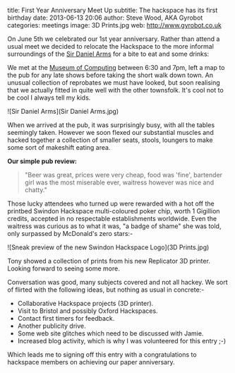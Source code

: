 title:        First Year Anniversary Meet Up
subtitle:     The hackspace has its first birthday
date:         2013-06-13 20:06
author:       Steve Wood, AKA Gyrobot
categories:   meetings
image:        3D Prints.jpg
web:          http://www.gyrobot.co.uk

On June 5th we celebrated our 1st year anniversary. Rather than attend a usual meet we decided to relocate the Hackspace to the more informal surroundings of the [Sir Daniel Arms](http://swindonhistory.blogspot.co.uk/2011/12/sir-daniel-arms.html "http://swindonhistory.blogspot.co.uk/2011/12/sir-daniel-arms.html") for a bite to eat and some drinks:

We met at the [Museum of Computing](http://www.museum-of-computing.org.uk/ "http://www.museum-of-computing.org.uk/") between 6:30 and 7pm, left a map to the pub for any late shows before taking the short walk down town. An unusual collection of reprobates we must have looked, but soon realising that we actually fitted in quite well with the other townsfolk. It's cool not to be cool I always tell my kids.
<!-- more -->

![Sir Daniel Arms](Sir Daniel Arms.jpg)

When we arrived at the pub, it was surprisingly busy, with all the tables seemingly taken. However we soon flexed our substantial muscles and hacked together a collection of smaller seats, stools, loungers to make some sort of makeshift eating area.

**Our simple pub review:**

>"Beer was great, prices were very cheap, food was 'fine', bartender girl was the most miserable ever, waitress however was nice and chatty."

Those lucky attendees who turned up were rewarded with a hot off the printbed Swindon Hackspace multi-coloured poker chip, worth 1 Gigillion credits, accepted in no respectable establishments worldwide. Even the waitress was curious as to what it was, "a badge of shame" she was told, only surpassed by McDonald's zero stars:-

![Sneak preview of the new Swindon Hackspace Logo](3D Prints.jpg)

Tony showed a collection of prints from his new Replicator 3D printer. Looking forward to seeing some more.

Conversation was good, many subjects covered and not all hackey. We sort of flirted with the following ideas, but nothing as usual in concrete:-

- Collaborative Hackspace projects (3D printer).
- Visit to Bristol and possibly Oxford Hackspaces.
- Contact first timers for feedback.
- Another publicity drive.
- Some web site glitches which need to be discussed with Jamie.
- Increased blog activity, which is why I was volunteered for this entry ;-)

Which leads me to signing off this entry with a congratulations to hackspace members on achieving our paper anniversary.

